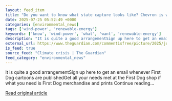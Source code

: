```yaml
---
layout: feed_item
title: "Do you want to know what state capture looks like? Chevron is winding down oil production on Barrow Island | First Dog on the Moon"
date: 2025-07-25 05:52:49 +0000
categories: [environmental_news]
tags: ['wind-power', 'renewable-energy']
keywords: ['know', 'wind-power', 'what', 'want', 'renewable-energy']
description: "It is quite a good arrangementSign up here to get an email whenever First Dog cartoons are publishedGet all your needs met at the First Dog shop if what you ..."
external_url: https://www.theguardian.com/commentisfree/picture/2025/jul/25/do-you-want-to-know-what-state-capture-looks-like-chevron-is-winding-down-oil-production-on-barrow-island
is_feed: true
source_feed: "Climate crisis | The Guardian"
feed_category: "environmental_news"
---
```


It is quite a good arrangementSign up here to get an email whenever First Dog cartoons are publishedGet all your needs met at the First Dog shop if what you need is First Dog merchandise and prints Continue reading...

[Read original article](https://www.theguardian.com/commentisfree/picture/2025/jul/25/do-you-want-to-know-what-state-capture-looks-like-chevron-is-winding-down-oil-production-on-barrow-island)
